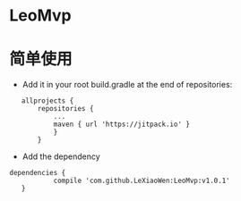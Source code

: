 # LeoMvp
# 简单使用
- Add it in your root build.gradle at the end of repositories:
 ```
 	allprojects {
		repositories {
			...
			maven { url 'https://jitpack.io' }
			}
		}
 ```
 - Add the dependency
 
 ```
 dependencies {
	        compile 'com.github.LeXiaoWen:LeoMvp:v1.0.1'
	}
 ```
